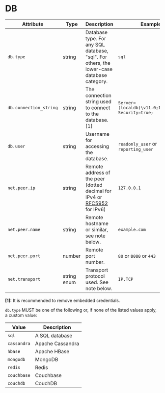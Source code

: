 # DB

<!-- semconv db(tag=connection-level,remove_constraints) -->
| Attribute  | Type | Description  | Example  | Required |
|---|---|---|---|---|
| `db.type` | string | Database type. For any SQL database, "sql". For others, the lower-case database category. | `sql` | Yes |
| `db.connection_string` | string | The connection string used to connect to the database. [1] | `Server=(localdb)\v11.0;Integrated Security=true;` | No |
| `db.user` | string | Username for accessing the database. | `readonly_user` or `reporting_user` | No |
| `net.peer.ip` | string | Remote address of the peer (dotted decimal for IPv4 or [RFC5952](https://tools.ietf.org/html/rfc5952) for IPv6) | `127.0.0.1` | No |
| `net.peer.name` | string | Remote hostname or similar, see note below. | `example.com` | No |
| `net.peer.port` | number | Remote port number. | `80` or `8080` or `443` | No |
| `net.transport` | string enum | Transport protocol used. See note below. | `IP.TCP` | No |

**[1]:** It is recommended to remove embedded credentials.

`db.type` MUST be one of the following or, if none of the listed values apply, a custom value:

| Value  | Description |
|---|---|
| `sql` | A SQL database |
| `cassandra` | Apache Cassandra |
| `hbase` | Apache HBase |
| `mongodb` | MongoDB |
| `redis` | Redis |
| `couchbase` | Couchbase |
| `couchdb` | CouchDB |
<!-- endsemconv -->